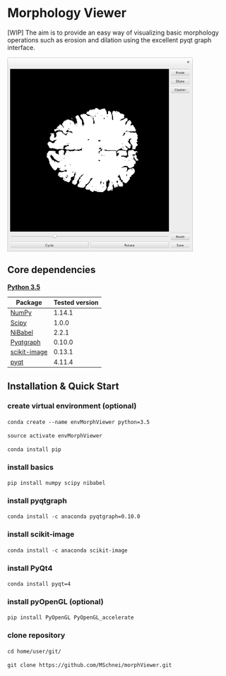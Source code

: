 # Morphology Viewer

[WIP] The aim is to provide an easy way of visualizing basic morphology operations
such as erosion and dilation using the excellent pyqt graph interface.

<img src="morphViewer.png" width=420 align="center" />

## Core dependencies
[**Python 3.5**](https://www.python.org/download/releases/3.5/)

| Package                                   | Tested version |
|-------------------------------------------|----------------|
| [NumPy](http://www.numpy.org/)            | 1.14.1         |
| [Scipy](https://www.scipy.org/)           | 1.0.0          |
| [NiBabel](http://nipy.org/nibabel/)       | 2.2.1          |
| [Pyqtgraph](http://www.pyqtgraph.org/)    | 0.10.0         |
| [scikit-image](http://scikit-image.org)   | 0.13.1         |
| [pyqt](https://en.wikipedia.org/wiki/PyQt)| 4.11.4         |

## Installation & Quick Start

### create virtual environment (optional)
`conda create --name envMorphViewer python=3.5`

`source activate envMorphViewer`

`conda install pip`

### install basics
`pip install numpy scipy nibabel`

### install pyqtgraph
`conda install -c anaconda pyqtgraph=0.10.0`

### install scikit-image
`conda install -c anaconda scikit-image`

### install PyQt4
`conda install pyqt=4`

### install pyOpenGL (optional)
`pip install PyOpenGL PyOpenGL_accelerate`

### clone repository
`cd home/user/git/`

`git clone https://github.com/MSchnei/morphViewer.git`
